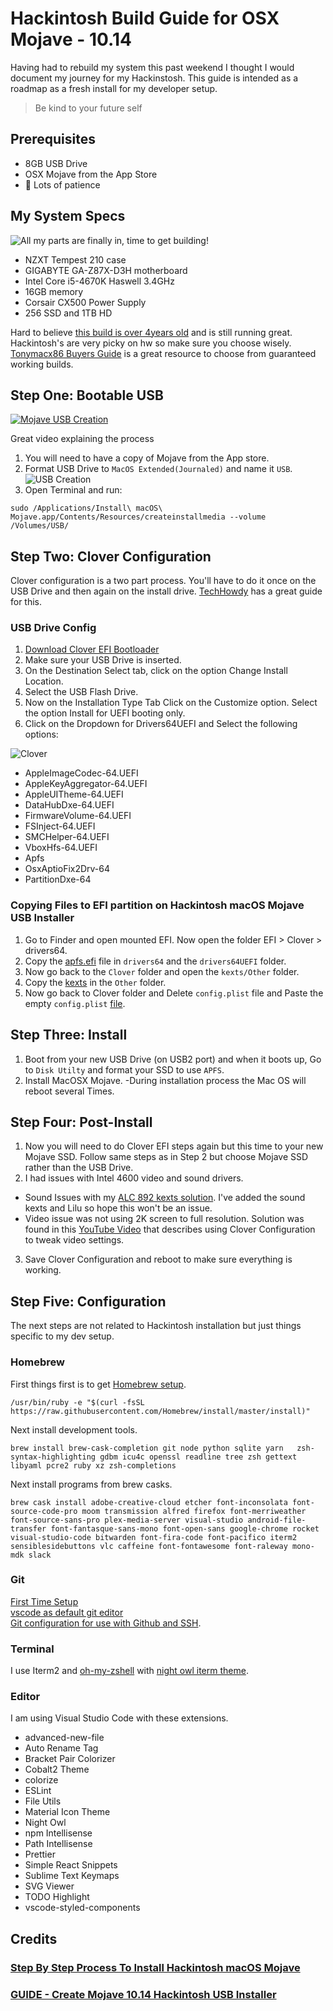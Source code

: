 # Hackintosh Build Guide for OSX Mojave - 10.14

Having had to rebuild my system this past weekend I thought I would document my journey for my Hackinstosh. This guide is intended as a roadmap as a fresh install for my developer setup.

> Be kind to your future self

## Prerequisites

- 8GB USB Drive
- OSX Mojave from the App Store
- 🤞 Lots of patience

## My System Specs

![All my parts are finally in, time to get building!](hw.jpg)

- NZXT Tempest 210 case
- GIGABYTE GA-Z87X-D3H motherboard
- Intel Core i5-4670K Haswell 3.4GHz
- 16GB memory
- Corsair CX500 Power Supply
- 256 SSD and 1TB HD

Hard to believe [this build is over 4years old][googleplus] and is still running great. Hackintosh's are very picky on hw so make sure you choose wisely. [Tonymacx86 Buyers Guide][buyersguide] is a great resource to choose from guaranteed working builds.

## Step One: Bootable USB

[![Mojave USB Creation](http://img.youtube.com/vi/f5Nn9DE_O4o/0.jpg)](http://www.youtube.com/watch?v=f5Nn9DE_O4o)

<figcaption>
  Great video explaining the process
</figcaption>

1. You will need to have a copy of Mojave from the App store.
2. Format USB Drive to `MacOS Extended(Journaled)` and name it `USB`.
   ![USB Creation](https://markwithtech.com/assets/files/2018-06-16/1529185565-56194-disk-utility-3.png)
3. Open Terminal and run:

```terminal
sudo /Applications/Install\ macOS\ Mojave.app/Contents/Resources/createinstallmedia --volume /Volumes/USB/
```

## Step Two: Clover Configuration

Clover configuration is a two part process. You'll have to do it once on the USB Drive and then again on the install drive. [TechHowdy][techhowdy] has a great guide for this.

### USB Drive Config

1. [Download Clover EFI Bootloader][clover]
2. Make sure your USB Drive is inserted.
3. On the Destination Select tab, click on the option Change Install Location.
4. Select the USB Flash Drive.
5. Now on the Installation Type Tab Click on the Customize option. Select the option Install for UEFI booting only.
6. Click on the Dropdown for Drivers64UEFI and Select the following options:

![Clover](http://techhowdy.com/wp-content/uploads/2018/06/How-to-Create-bootable-USB-for-Hackintosh-Mojave-20.png)

- AppleImageCodec-64.UEFI
- AppleKeyAggregator-64.UEFI
- AppleUITheme-64.UEFI
- DataHubDxe-64.UEFI
- FirmwareVolume-64.UEFI
- FSInject-64.UEFI
- SMCHelper-64.UEFI
- VboxHfs-64.UEFI
- Apfs
- OsxAptioFix2Drv-64
- PartitionDxe-64

### Copying Files to EFI partition on Hackintosh macOS Mojave USB Installer

1. Go to Finder and open mounted EFI. Now open the folder EFI > Clover > drivers64.
1. Copy the [apfs.efi][apfs] file in `drivers64` and the `drivers64UEFI` folder.
1. Now go back to the `Clover` folder and open the `kexts/Other` folder.
1. Copy the [kexts][kextslink] in the `Other` folder.
1. Now go back to Clover folder and Delete `config.plist` file and Paste the empty `config.plist` [file][emptyconfig].

## Step Three: Install

1. Boot from your new USB Drive (on USB2 port) and when it boots up, Go to `Disk Utilty` and format your SSD to use `APFS`.
2. Install MacOSX Mojave.
   -During installation process the Mac OS will reboot several Times.

## Step Four: Post-Install

1. Now you will need to do Clover EFI steps again but this time to your new Mojave SSD. Follow same steps as in Step 2 but choose Mojave SSD rather than the USB Drive.
2. I had issues with Intel 4600 video and sound drivers.

- Sound Issues with my [ALC 892 kexts solution][alcsound]. I've added the sound kexts and Lilu so hope this won't be an issue.
- Video issue was not using 2K screen to full resolution. Solution was found in this [YouTube Video][intel4600youtube] that describes using Clover Configuration to tweak video settings.

3. Save Clover Configuration and reboot to make sure everything is working.

## Step Five: Configuration

The next steps are not related to Hackintosh installation but just things specific to my dev setup.

### Homebrew

First things first is to get [Homebrew setup](https://brew.sh/).

```terminal
/usr/bin/ruby -e "$(curl -fsSL https://raw.githubusercontent.com/Homebrew/install/master/install)"
```

Next install development tools.

```terminal
brew install brew-cask-completion git node python sqlite yarn	zsh-syntax-highlighting gdbm icu4c openssl readline tree zsh gettext libyaml pcre2 ruby xz zsh-completions
```

Next install programs from brew casks.

```terminal
brew cask install adobe-creative-cloud etcher font-inconsolata font-source-code-pro moom transmission alfred firefox font-merriweather font-source-sans-pro plex-media-server visual-studio android-file-transfer font-fantasque-sans-mono font-open-sans google-chrome rocket visual-studio-code bitwarden font-fira-code font-pacifico iterm2 sensiblesidebuttons vlc caffeine font-fontawesome font-raleway mono-mdk slack
```

### Git

[First Time Setup](https://git-scm.com/book/en/v2/Getting-Started-First-Time-Git-Setup)
<br/>
[vscode as default git editor](https://stackoverflow.com/questions/30024353/how-to-use-visual-studio-code-as-default-editor-for-git)
<br/>
[Git configuration for use with Github and SSH](https://help.github.com/articles/connecting-to-github-with-ssh/).


### Terminal

I use Iterm2 and [oh-my-zshell](https://github.com/robbyrussell/oh-my-zsh) with [night owl iterm theme][nightowliterm].

### Editor

I am using Visual Studio Code with these extensions.

- advanced-new-file
- Auto Rename Tag
- Bracket Pair Colorizer
- Cobalt2 Theme
- colorize
- ESLint
- File Utils
- Material Icon Theme
- Night Owl
- npm Intellisense
- Path Intellisense
- Prettier
- Simple React Snippets
- Sublime Text Keymaps
- SVG Viewer
- TODO Highlight
- vscode-styled-components

## Credits

### [Step By Step Process To Install Hackintosh macOS Mojave][mojaveinstallguide]

### [GUIDE - Create Mojave 10.14 Hackintosh USB Installer](https://markwithtech.com/d/183-guide-create-mojave-10-14-hackintosh-usb-installer)

[githubssh]: https://help.github.com/articles/connecting-to-github-with-ssh/
[nightowliterm]: https://github.com/nickcernis/iterm2-night-owl
[intel4600youtube]: https://youtu.be/sL3JmGvbAxQ
[mojaveinstallguide]: http://techhowdy.com/process-to-install-hackintosh-macos-mojave/
[alcsound]: https://www.reddit.com/r/hackintosh/comments/4e23w6/guide_native_audio_with_clover_applealckext/
[homebrewfonts]: https://github.com/Homebrew/homebrew-cask-fonts
[googleplus]: https://plus.google.com/+FrankPigeon/posts/H5Cm7CXGwxs
[buyersguide]: https://www.tonymacx86.com/buyersguide/building-a-customac-hackintosh-the-ultimate-buyers-guide/
[clover]: https://sourceforge.net/projects/cloverefiboot/
[cloverconfig]: https://mackie100projects.altervista.org/download-clover-configurator/
[techhowdy]: http://techhowdy.com/process-to-install-hackintosh-macos-mojave/
[apfs]: https://drive.google.com/open?id=1Rwtarw3zTXAXsBP6a9Aadul84lNR4x1R
[kextslink]: https://drive.google.com/open?id=1cCO6xVnCuIPAQzBP4YQVnmZDNTevZJWE
[emptyconfig]: https://drive.google.com/open?id=1C7ZITyMw41I2yc_RoZR3apoR3C8eud1K
